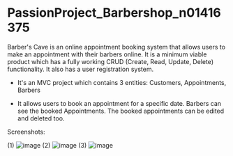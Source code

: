 # PassionProject_Barbershop_n01416375
Barber's Cave is an online appointment booking system that allows users to make an appointment with their barbers online. It is a minimum viable product which has a fully working CRUD (Create, Read, Update, Delete) functionality. It also has a user registration system.

- It's an MVC project which contains 3 entities: Customers, Appointments, Barbers

- It allows users to book an appointment for a specific date. Barbers can see the booked Appointments. The booked appointments can be edited and deleted too. 

Screenshots:


(1)
![image](https://user-images.githubusercontent.com/46188042/111691196-7343c500-8804-11eb-9b56-2d7f08f6d0bf.png)
(2)
![image](https://user-images.githubusercontent.com/46188042/111691496-c289f580-8804-11eb-8e18-d0a398c2c11d.png)
(3)
![image](https://user-images.githubusercontent.com/46188042/111691581-d897b600-8804-11eb-8be0-b053f806dacd.png)
